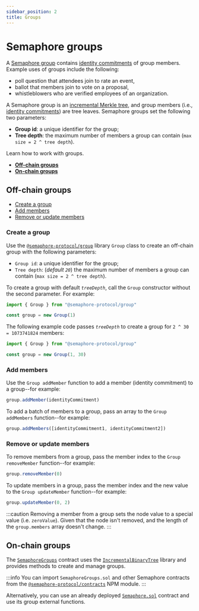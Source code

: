 ```yaml
---
sidebar_position: 2
title: Groups
---
```


# Semaphore groups

A [Semaphore group](/docs/glossary/#semaphore-group) contains [identity commitments](/docs/glossary/#identity-commitment) of group members.
Example uses of groups include the following:

-   poll question that attendees join to rate an event,
-   ballot that members join to vote on a proposal,
-   whistleblowers who are verified employees of an organization.

A Semaphore group is an [incremental Merkle tree](/docs/glossary/#incremental-merkle-tree), and group members (i.e., [identity commitments](/docs/glossary/#identity-commitments)) are tree leaves.
Semaphore groups set the following two parameters:

-   **Group id**: a unique identifier for the group;
-   **Tree depth**: the maximum number of members a group can contain (`max size = 2 ^ tree depth`).

Learn how to work with groups.

-   [**Off-chain groups**](#off-chain-groups)
-   [**On-chain groups**](#on-chain-groups)

## Off-chain groups

-   [Create a group](#create-a-group)
-   [Add members](#add-members)
-   [Remove or update members](#remove-or-update-members)

### Create a group

Use the [`@semaphore-protocol/group`](https://github.com/semaphore-protocol/semaphore/blob/main/packages/group) library `Group` class to create an off-chain group with the following parameters:

-   `Group id`: a unique identifier for the group;
-   `Tree depth`: (_default `20`_) the maximum number of members a group can contain (`max size = 2 ^ tree depth`).

To create a group with default _`treeDepth`_, call the `Group` constructor without the second parameter. For example:

```ts
import { Group } from "@semaphore-protocol/group"

const group = new Group(1)
```

The following example code passes _`treeDepth`_ to create a group for `2 ^ 30 = 1073741824` members:

```ts
import { Group } from "@semaphore-protocol/group"

const group = new Group(1, 30)
```

### Add members

Use the `Group addMember` function to add a member (identity commitment) to a group--for example:

```ts
group.addMember(identityCommitment)
```

To add a batch of members to a group, pass an array to the `Group addMembers` function--for example:

```ts
group.addMembers([identityCommitment1, identityCommitment2])
```

### Remove or update members

To remove members from a group, pass the member index to the `Group removeMember` function--for example:

```ts
group.removeMember(0)
```

To update members in a group, pass the member index and the new value to the `Group updateMember` function--for example:

```ts
group.updateMember(0, 2)
```

:::caution
Removing a member from a group sets the node value to a special value (i.e. `zeroValue`).
Given that the node isn't removed, and the length of the `group.members` array doesn't change.
:::

## On-chain groups

The [`SemaphoreGroups`](https://github.com/semaphore-protocol/semaphore/tree/main/packages/contracts/base/SemaphoreGroups.sol) contract uses the [`IncrementalBinaryTree`](https://github.com/privacy-scaling-explorations/zk-kit/blob/main/packages/incremental-merkle-tree.sol/contracts/IncrementalBinaryTree.sol) library and provides methods to create and manage groups.

:::info
You can import `SemaphoreGroups.sol` and other Semaphore contracts from the [`@semaphore-protocol/contracts`](https://github.com/semaphore-protocol/semaphore/tree/main/packages/contracts) NPM module.
:::

Alternatively, you can use an already deployed [`Semaphore.sol`](https://github.com/semaphore-protocol/semaphore/blob/main/packages/contracts/Semaphore.sol) contract and use its group external functions.

